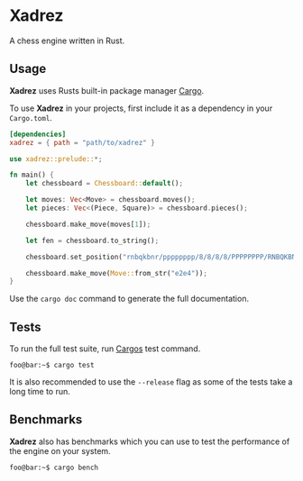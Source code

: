 # Xadrez

A chess engine written in Rust.

## Usage

**Xadrez** uses Rusts built-in package manager [Cargo](https://doc.rust-lang.org/cargo/).

To use **Xadrez** in your projects, first include it as a dependency in your `Cargo.toml`.

```toml
[dependencies]
xadrez = { path = "path/to/xadrez" }
```

```rust
use xadrez::prelude::*;

fn main() {
	let chessboard = Chessboard::default();

	let moves: Vec<Move> = chessboard.moves();
	let pieces: Vec<(Piece, Square)> = chessboard.pieces();

	chessboard.make_move(moves[1]);

	let fen = chessboard.to_string();

	chessboard.set_position("rnbqkbnr/pppppppp/8/8/8/8/PPPPPPPP/RNBQKBNR w KQkq - 0 1");

	chessboard.make_move(Move::from_str("e2e4"));
}
```

Use the `cargo doc` command to generate the full documentation.

## Tests

To run the full test suite, run [Cargos](https://doc.rust-lang.org/cargo/) test command.

```console
foo@bar:~$ cargo test
```

It is also recommended to use the `--release` flag as some of the tests take a long time to run.

## Benchmarks

**Xadrez** also has benchmarks which you can use to test the performance of the engine on your system.

```console
foo@bar:~$ cargo bench
```
